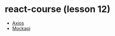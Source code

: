# react-course (lesson 12)

- [Axios](https://axios-http.com/ru/docs/intro)
- [Mockapi](https://mockapi.io/projects)

